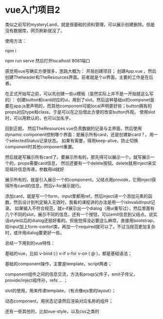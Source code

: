 # vue入门项目2
类似之前写的mysteryLand，就是很基础的资料管理，可以展示创建删除。但是没有数据库，网页刷新就没了。

使用方法：

npm i 


npm run serve
然后打开localhost 8081端口

感觉用vue写确实方便很多，思路大概为：
开局创建项目；
创建App.vue ，然后创建Theheader和TheResources界面。前者就是个ui界面，主要的工作是在后者。

在正式开始写之前，可以先创建一些ui模板（虽然实际上并不是一开始就这么写的）：
创建button和card对应的ui，用到了slot。然后这种基础ui的componet是要在app.js里声明的，而其他component可能local声明更好些；button拥有的props对应type和class，于是可以在之后借此方便的改变button外观。
使用slot时，可以用默认的，也可以加名字。

回到正题，
然后TheResources.vue负责数据的记录与主界面，然后使用dynamic component控制哪个界面：是展示所有card，还是创建新card？。用一个selectedStatus记录状态。
如果有需要，得用keep-alive，防止切换component时其他component重置。

然后就是写展示所有card了。要展示所有的，那先得可以展示一个。就写展示一个的，props需要card信息， 然后还要有一个delete按钮。delete就用inject来实现祖孙信息传递，参数用id就好

展示所有的，就是引入展示一个的component。父结点用provide，它用inject获得所有card的信息，然后v-for展示就行。

添加card，就是写一个form，input里都用ref。然后inject进一个添加元素的函数。然后设计到判定输入无效时，我看的课程讲的办法是用一个isInvalidInput记录。
如果输入不符合规范，就v-if展示出一个dialog（用ui重写过），然后里面有几个不同的slot，展示不同的信息，还有一个按钮，可以emit信息到父结点。说实话style以后的dialog还挺好看的。但我觉得没必要这么麻烦，直接用bootstrap，给input加上form-contorl类，再加一个required就可以了。不过当规范更加复杂时，或许用dialog要更好一些。


总结一下用到的vue特性：

基础的vue，比如 v-bind (:) v-if v-for v-on ( @ )，都是基础语法；

基础的component操作，主要是template，script两者；

component组件之间的信息交流，方法有proqs父传子，emit子传父，provide/inject祖传孙，refs ... ；

slot的使用，用来传递template，（有点像ejs里的layout）；

动态component，用状态记录然后渲染对应名称的组件；

还有一些其他的，比如vue-style，以及css之类的

























